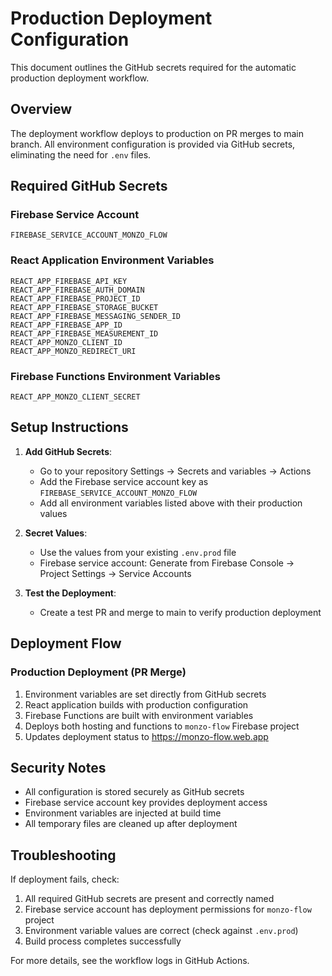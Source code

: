 # Production Deployment Configuration

This document outlines the GitHub secrets required for the automatic production deployment workflow.

## Overview

The deployment workflow deploys to production on PR merges to main branch. All environment configuration is provided via GitHub secrets, eliminating the need for `.env` files.

## Required GitHub Secrets

### Firebase Service Account
```
FIREBASE_SERVICE_ACCOUNT_MONZO_FLOW
```

### React Application Environment Variables
```
REACT_APP_FIREBASE_API_KEY
REACT_APP_FIREBASE_AUTH_DOMAIN
REACT_APP_FIREBASE_PROJECT_ID
REACT_APP_FIREBASE_STORAGE_BUCKET
REACT_APP_FIREBASE_MESSAGING_SENDER_ID
REACT_APP_FIREBASE_APP_ID
REACT_APP_FIREBASE_MEASUREMENT_ID
REACT_APP_MONZO_CLIENT_ID
REACT_APP_MONZO_REDIRECT_URI
```

### Firebase Functions Environment Variables
```
REACT_APP_MONZO_CLIENT_SECRET
```

## Setup Instructions

1. **Add GitHub Secrets**:
   - Go to your repository Settings → Secrets and variables → Actions
   - Add the Firebase service account key as `FIREBASE_SERVICE_ACCOUNT_MONZO_FLOW`
   - Add all environment variables listed above with their production values

2. **Secret Values**:
   - Use the values from your existing `.env.prod` file
   - Firebase service account: Generate from Firebase Console → Project Settings → Service Accounts

3. **Test the Deployment**:
   - Create a test PR and merge to main to verify production deployment

## Deployment Flow

### Production Deployment (PR Merge)
1. Environment variables are set directly from GitHub secrets
2. React application builds with production configuration
3. Firebase Functions are built with environment variables
4. Deploys both hosting and functions to `monzo-flow` Firebase project  
5. Updates deployment status to https://monzo-flow.web.app

## Security Notes

- All configuration is stored securely as GitHub secrets
- Firebase service account key provides deployment access
- Environment variables are injected at build time
- All temporary files are cleaned up after deployment

## Troubleshooting

If deployment fails, check:
1. All required GitHub secrets are present and correctly named
2. Firebase service account has deployment permissions for `monzo-flow` project
3. Environment variable values are correct (check against `.env.prod`)
4. Build process completes successfully

For more details, see the workflow logs in GitHub Actions.